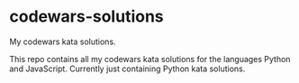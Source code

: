 # codewars-solutions
My codewars kata solutions.

This repo contains all my codewars kata solutions for the languages Python and JavaScript.
Currently just containing Python kata solutions.
